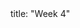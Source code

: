 <frontmatter>
title: "Week 4"
</frontmatter>

<panel header=":trophy: Outcomes" popup-url="{{baseUrl}}/schedule/week4/outcomes.html" expanded no-close>
  <include src="outcomes.md#main" />
</panel>


<panel header=":clipboard: Todo" no-close>
  <include src="todo.md" />
</panel>

<panel header=":raising_hand: Tutorial 4" no-close>
  <include src="tutorial.md" />
</panel>

<panel header=":loudspeaker: Lecture 4" no-close>
  <include src="lecture.md" />
</panel>

